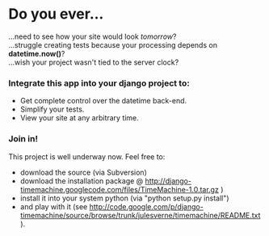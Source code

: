 # Do you ever... #
...need to see how your site would look _tomorrow_?<br>
...struggle creating tests because your processing depends on <b>datetime.now()</b>?<br>
...wish your project wasn't tied to the server clock?<br>

<h3>Integrate this app into your django project to:</h3>

<ul><li>Get complete control over the datetime back-end.<br>
</li><li>Simplify your tests.<br>
</li><li>View your site at any arbitrary time.</li></ul>

<h3>Join in!</h3>
This project is well underway now. Feel free to:<br>
<ul><li>download the source (via Subversion)<br>
</li><li>download the installation package @ <a href='http://django-timemachine.googlecode.com/files/TimeMachine-1.0.tar.gz'>http://django-timemachine.googlecode.com/files/TimeMachine-1.0.tar.gz</a> )<br>
</li><li>install it into your system python (via "python setup.py install")<br>
</li><li>and play with it (see <a href='http://code.google.com/p/django-timemachine/source/browse/trunk/julesverne/timemachine/README.txt'>http://code.google.com/p/django-timemachine/source/browse/trunk/julesverne/timemachine/README.txt</a> ).